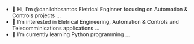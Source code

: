 - 👋 Hi, I’m @danilohbsantos Eletrical Enginner focusing on Automation & Controls projects ...
- 👀 I’m interested in Eletrical Engineering, Automation & Controls and Telecomminications applications ...
- 🌱 I’m currently learning Python programming ...

<!---
danilohbsantos/danilohbsantos is a ✨ special ✨ repository because its `README.md` (this file) appears on your GitHub profile.
You can click the Preview link to take a look at your changes.
--->
